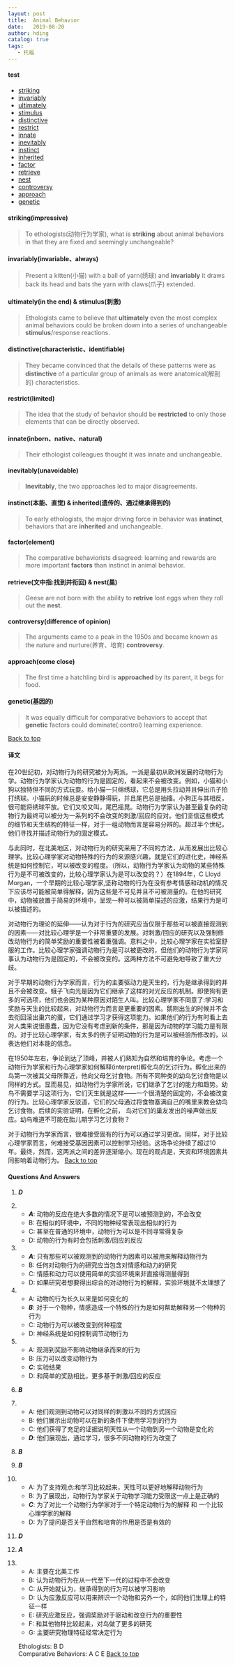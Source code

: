 ```yaml
---
layout: post
title:  Animal Behavior
date:   2019-08-20
author: hding
catalog: true
tags:
   - 托福
---
```

#### <span id="top">test</span>
- [striking](#striking)
- [invariably](#invariably)
- [ultimately](#us)
- [stimulus](#us)
- [distinctive](#distinctive)
- [restrict](#restrict)
- [innate](#innate)
- [inevitably](#inevitably)
- [instinct](#ii)
- [inherited](#ii)
- [factor](#factor)
- [retrieve](#rn)
- [nest](#rn)
- [controversy](#controversy)
- [approach](#approach)
- [genetic](#genetic)

#### <span id="striking">striking(impressive)</span>
> To ethologists(动物行为学家), what is **striking** about animal behaviors in that they are fixed and seemingly unchangeable?

#### <span id="invariably">invariably(invariable、always)</span>
> Present a kitten(小猫) with a ball of yarn(绣球) and **invariably** it draws back its head and bats the yarn with claws(爪子) extended.

#### <span id="us">ultimately(in the end) & stimulus(刺激)</span>
> Ethologists came to believe that **ultimately** even the most complex animal behaviors could be broken down into a series of unchangeable **stimulus**/response reactions.

#### <span id="distinctive">distinctive(characteristic、identifiable)</span>
> They became convinced that the details of these patterns were as **distinctive** of a particular group of animals as were anatomical(解剖的) characteristics. 

#### <span id="restrict">restrict(limited)</span>
> The idea that the study of behavior should be **restricted** to only those elements that can be directly observed.

#### <span id="innate">innate(inborn、native、natural)</span>
> Their ethologist colleagues thought it was innate and unchangeable.

#### <span id="inevitably">inevitably(unavoidable)</span>
> **Inevitably**, the two approaches led to major disagreements.

#### <span id="ii">instinct(本能、直觉) & inherited(遗传的、通过继承得到的)</span>
> To early ethologists, the major driving force in behavior was **instinct**, behaviors that are **inherited** and unchangeable.

#### <span id="factor">factor(element)</span>
> The comparative behaviorists disagreed: learning and rewards are more important **factors** than instinct in animal behavior.

#### <span id="rn">retrieve(文中指:找到并衔回) & nest(巢)</span>
> Geese are not born with the ability to **retrive** lost eggs when they roll out the **nest**.

#### <span id="controversy">controversy(difference of opinion)</span>
> The arguments came to a peak in the 1950s and became known as the nature and nurture(养育、培育) **controversy**.

#### <span id="approach">approach(come close)</span>
> The first time a hatchling bird is **approached** by its parent, it begs for food.

#### <span id="genetic">genetic(基因的)</span>
> It was equally difficult for comparative behaviors to accept that **genetic** factors could dominate(:control) learning experience.

<a href="#top">Back to top</a>

#### 译文

在20世纪初，对动物行为的研究被分为两派。一派是最初从欧洲发展的动物行为学。动物行为学家认为动物的行为是固定的，看起来不会被改变。例如，小猫和小狗以独特但不同的方式玩耍。给小猫一只绵绣球，它总是用头拉动并且伸出爪子拍打绣球。小猫玩的时候总是安安静静得玩，并且尾巴总是抽搐。小狗正与其相反，很可能将绣球平放。它们又咬又叫，尾巴摇晃。动物行为学家认为甚至最复杂的动物行为最终可以被分为一系列的不会改变的刺激/回应的应对。他们坚信这些模式的细节和天生结构的特征一样，对于一组动物而言是容易分辨的。超过半个世纪，他们寻找并描述动物行为的固定模式。

与此同时，在北美地区，对动物行为的研究采用了不同的方法，从而发展出比较心理学。比较心理学家对动物特殊的行为的来源感兴趣，就是它们的进化史，神经系统是如何控制它，可以被改变的程度。（所以，动物行为学家认为动物的某些特殊行为是不可被改变的，比较心理学家认为是可以改变的？）在1894年，C Lloyd Morgan，一个早期的比较心理学家,坚称动物的行为在没有参考情感和动机的情况下应该尽可能被简单得解释，因为这些是不可见并且不可被测量的。在他的研究中，动物被放置于简易的环境中，呈现一种可以被简单描述的应激，结果行为是可以被描述的。

对动物行为理论的延伸——认为对于行为的研究应当仅限于那些可以被直接观测到的因素——对比较心理学是一个非常重要的发展。对刺激/回应的研究以及强制修改动物行为的简单奖励的重要性被着重强调。意料之中，比较心理学家在实验室舒服的工作。比较心理学家强调动物行为是可以被更改的，但他们的动物行为学家同事认为动物行为是固定的，不会被改变的。这两种方法不可避免地导致了重大分歧。

对于早期的动物行为学家而言，行为的主要驱动力是天生的，行为是继承得到的并且不会被改变。蛾子飞向光是因为它们继承了这样的对光反应的机制。即使狗有更多的可选项，他们也会因为某种原因对陌生人叫。比较心理学家不同意了:学习和奖励与天生的比较起来，对动物行为而言是更重要的因素。鹅刚出生的时候并不会去衔回滚出巢穴的蛋，它们通过学习才获得这项能力。如果他们的行为有时看上去对人类来说很愚蠢，因为它没有考虑到新的条件，那是因为动物的学习能力是有限的。对于比较心理学家，有太多的例子证明动物的行为是可以被经验所修改的，以表达他们对本能的信念。

在1950年左右，争论到达了顶峰，并被人们熟知为自然和培育的争论。考虑一个动物行为学家和行为心理学家如何解释(interpret)孵化鸟的乞讨行为。孵化出来的鸟第一次被其父母所靠近，他向父母乞讨食物。所有不同种类的幼鸟乞讨食物是以同样的方式。显而易见，如动物行为学家所说，它们继承了乞讨的能力和趋势。幼鸟不需要学习这项行为，它们天生就是这样——一个很清楚的固定的，不会被改变的行为。比较心理学家反驳道，它们的父母通过将食物塞满自己的嘴里来教会幼鸟乞讨食物。后续的实验证明，在孵化之前， 鸟对它们的巢友发出的噪声做出反应。幼鸟难道不可能在胎儿期学习乞讨食物？

对于动物行为学家而言，很难接受固有的行为可以通过学习更改。同样，对于比较心理学家而言，何难接受基因因素可以控制学习经验。这场争论持续了超过10年。最终，然而，这两派之间的差异逐渐缩小。现在的观点是，天资和环境因素共同影响着动物行为。
<a href="#top">Back to top</a>

#### Questions And Answers

1. ***D*** 
2. - ***A***: 动物的反应在绝大多数的情况下是可以被预测到的，不会改变
   - B: 在相似的环境中，不同的物种经常表现出相似的行为
   - C: 甚至在普通的环境中，动物行为可以是不同寻常得复杂
   - D: 动物的行为有时会包括刺激/回应的反应
3. - ***A***: 只有那些可以被观测到的动物行为因素可以被用来解释动物行为
   - B: 任何对动物行为的研究应当包含对情感和动力的研究
   - C: 情感和动力可以使用简单的实验环境来非直接得测量得到
   - D: 如果研究者想要得出综合的对动物行为的解释，实验环境就不太理想了
4. - A: 动物的行为长久以来是如何变化的	
   - ***B***: 对于一个物种，情感造成一个特殊的行为是如何帮助解释另一个物种的行为
   - C: 动物行为可以被改变到何种程度
   - D: 神经系统是如何控制调节动物行为
5. - A: 观测到奖励不影响动物继承而来的行为
   - B: 压力可以改变动物行为
   - ***C***: 实验结果  
   - D: 和简单的奖励相比，更多基于刺激/回应的反应     
6. ***B***
7. - A: 他们观测到动物可以对同样的刺激以不同的方式回应
   - B: 他们展示出动物可以在新的条件下使用学习到的行为
   - C: 他们获得了充足的证据说明天性从一个动物到另一个动物是变化的
   - ***D***: 他们展现出，通过学习，很多不同动物的行为改变了
8. ***B***
9. ***B***
10. - A: 为了支持观点:和学习比较起来，天性可以更好地解释动物行为
	 - B: 为了展现出，动物行为学家关于动物学习能力受限这一点上是正确的
	 - ***C***: 为了对比一个动物行为学家对于一个特定动物行为的解释 和 一个比较心理学家的解释
	 - D: 为了提问是否关于自然和培育的作用是否是有效的
11. ***D***
12. ***A***
13. - A: 主要在北美工作
	 - B: 认为动物行为在从一代至下一代的过程中不会改变
	 - C: 从开始就认为，继承得到的行为可以被学习影响
	 - D: 认为应激反应可以用来辨识一个动物和另外一个，如同他们生理上的特征一样
	 - E: 研究应激反应，强调奖励对于驱动和改变行为的重要性
	 - F: 和其他物种比较起来，对鸟做了更多的研究
	 - G: 主要研究物理特征经常决定行为 

	Ethologists: B D  
	Comparative Behaviors: A C E
   <a href="#top">Back to top</a>













































